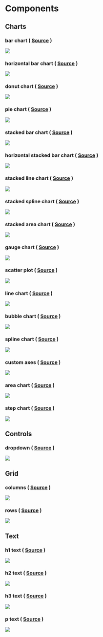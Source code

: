 # Components
## Charts

<div class="gallery-category" markdown="1">


<div class="gallery-item"  markdown="1">

### bar chart ( [Source](examples/bar_chart) )
![](screenshots/bar_chart.png)

</div>


<div class="gallery-item"  markdown="1">

### horizontal bar chart ( [Source](examples/horizontal_bar_chart) )
![](screenshots/horizontal_bar_chart.png)

</div>


<div class="gallery-item"  markdown="1">

### donut chart ( [Source](examples/donut_chart) )
![](screenshots/donut_chart.png)

</div>


<div class="gallery-item"  markdown="1">

### pie chart ( [Source](examples/pie_chart) )
![](screenshots/pie_chart.png)

</div>


<div class="gallery-item"  markdown="1">

### stacked bar chart ( [Source](examples/stacked_bar_chart) )
![](screenshots/stacked_bar_chart.png)

</div>


<div class="gallery-item"  markdown="1">

### horizontal stacked bar chart ( [Source](examples/horizontal_stacked_bar_chart) )
![](screenshots/horizontal_stacked_bar_chart.png)

</div>


<div class="gallery-item"  markdown="1">

### stacked line chart ( [Source](examples/stacked_line_chart) )
![](screenshots/stacked_line_chart.png)

</div>


<div class="gallery-item"  markdown="1">

### stacked spline chart ( [Source](examples/stacked_spline_chart) )
![](screenshots/stacked_spline_chart.png)

</div>


<div class="gallery-item"  markdown="1">

### stacked area chart ( [Source](examples/stacked_area_chart) )
![](screenshots/stacked_area_chart.png)

</div>


<div class="gallery-item"  markdown="1">

### gauge chart ( [Source](examples/gauge_chart) )
![](screenshots/gauge_chart.png)

</div>


<div class="gallery-item"  markdown="1">

### scatter plot ( [Source](examples/scatter_plot) )
![](screenshots/scatter_plot.png)

</div>


<div class="gallery-item"  markdown="1">

### line chart ( [Source](examples/line_chart) )
![](screenshots/line_chart.png)

</div>


<div class="gallery-item"  markdown="1">

### bubble chart ( [Source](examples/bubble_chart) )
![](screenshots/bubble_chart.png)

</div>


<div class="gallery-item"  markdown="1">

### spline chart ( [Source](examples/spline_chart) )
![](screenshots/spline_chart.png)

</div>


<div class="gallery-item"  markdown="1">

### custom axes ( [Source](examples/custom_axes) )
![](screenshots/custom_axes.png)

</div>


<div class="gallery-item"  markdown="1">

### area chart ( [Source](examples/area_chart) )
![](screenshots/area_chart.png)

</div>


<div class="gallery-item"  markdown="1">

### step chart ( [Source](examples/step_chart) )
![](screenshots/step_chart.png)

</div>


</div>


## Controls

<div class="gallery-category" markdown="1">


<div class="gallery-item"  markdown="1">

### dropdown ( [Source](examples/dropdown) )
![](screenshots/dropdown.png)

</div>


</div>


## Grid

<div class="gallery-category" markdown="1">


<div class="gallery-item"  markdown="1">

### columns ( [Source](examples/columns) )
![](screenshots/columns.png)

</div>


<div class="gallery-item"  markdown="1">

### rows ( [Source](examples/rows) )
![](screenshots/rows.png)

</div>


</div>


## Text

<div class="gallery-category" markdown="1">


<div class="gallery-item"  markdown="1">

### h1 text ( [Source](examples/h1_text) )
![](screenshots/h1_text.png)

</div>


<div class="gallery-item"  markdown="1">

### h2 text ( [Source](examples/h2_text) )
![](screenshots/h2_text.png)

</div>


<div class="gallery-item"  markdown="1">

### h3 text ( [Source](examples/h3_text) )
![](screenshots/h3_text.png)

</div>


<div class="gallery-item"  markdown="1">

### p text ( [Source](examples/p_text) )
![](screenshots/p_text.png)

</div>


</div>


